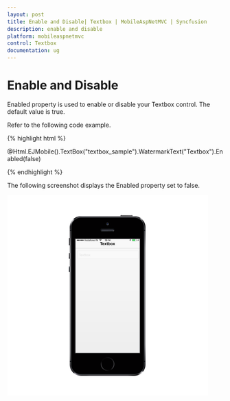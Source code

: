 ```yaml
---
layout: post
title: Enable and Disable| Textbox | MobileAspNetMVC | Syncfusion
description: enable and disable
platform: mobileaspnetmvc
control: Textbox
documentation: ug
---
```


# Enable and Disable

Enabled property is used to enable or disable your Textbox control. The default value is true.

Refer to the following code example.

{% highlight html %}

@Html.EJMobile().TextBox("textbox_sample").WatermarkText("Textbox").Enabled(false)

{% endhighlight %}

The following screenshot displays the Enabled property set to false.

![D:/Final Doc/mockup/IMG_0528_iphone5s_spacegrey_portrait.png](Enable-and-Disable_images/Enable-and-Disable_img1.png)



